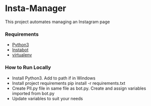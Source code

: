 # Insta-Manager
This project automates managing an Instagram page

### Requirements
* [Python3](https://www.python.org/downloads/)
* [Instabot](https://github.com/instagrambot/instabot)
* [virtualenv](https://virtualenv.pypa.io/en/latest/)

### How to Run Locally
* Install Python3. Add to path if in Windows
* Install project requirements pip install -r requirements.txt
* Create PII.py file in same file as bot.py. Create and assign variables imported from bot.py
* Update variables to suit your needs